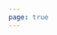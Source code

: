 ```yaml
---
page: true
---
```

<script setup>
import {
  VPTeamPage,
  VPTeamPageTitle,
  VPTeamPageSection,
  VPTeamMembers
} from 'vitepress/theme'
import { core, emeriti, cnTranslator } from './components/team'
</script>
<style>
  .sectionContainer {
    text-align: center;
    padding: 40px 20px;
    background: linear-gradient(135deg, #3498db, #2c3e50);
    color: white;
    border-radius: 12px 12px 0 0;
    margin-bottom: 30px;
  }
  
  .sectionContainer h1 {
    font-size: 2.5em;
    margin-bottom: 15px;
    color: white;
  }
  
  .formButton {
    display: inline-block;
    padding: 10px 20px;
    background-color: #2ecc71;
    color: white;
    border-radius: 25px;
    font-weight: bold;
    margin-top: 20px;
    transition: all 0.3s ease;
  }
  
  .formButton:hover {
    background-color: #27ae60;
    transform: translateY(-2px);
    box-shadow: 0 4px 8px rgba(0,0,0,0.2);
  }
  </style>
<VPTeamPage>
  <VPTeamPageTitle>
    <template #title>Show your tokens</template>
    <template #lead>
      List of tokens people are building with Solana<br>
        <a class="formButton" href="https://github.com/hyaliyun/vuejs/discussions/2" target="_blank">
          🙏 Please add your token
        </a>
    </template>
  </VPTeamPageTitle>
  <VPTeamMembers :members="core" />
  <VPTeamPageSection>
    <template #title>What do your tokens look like?</template>
    <template #lead>
      Hey, can you show us what your tokens look like?
    </template>
    <template #members>
      <VPTeamMembers size="small" :members="cnTranslator" />
    </template>
  </VPTeamPageSection>
  <VPTeamPageSection>
    <template #title>Please show the current token type</template>
    <template #lead>
      Including its technical characteristics, application scenarios and market circulation.
    </template>
    <template #members>
      <VPTeamMembers size="small" :members="emeriti" />
    </template>
  </VPTeamPageSection>
</VPTeamPage>
